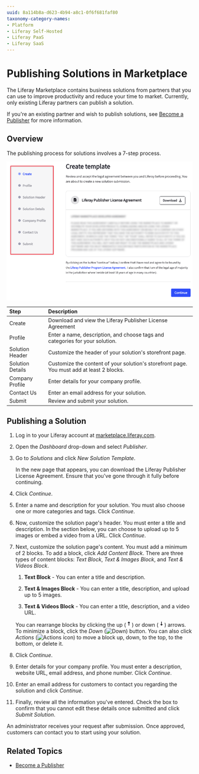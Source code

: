 ```yaml
---
uuid: 8a114b8a-d623-4b94-a8c1-0f6f681faf80
taxonomy-category-names:
- Platform
- Liferay Self-Hosted
- Liferay PaaS
- Liferay SaaS
---
```

# Publishing Solutions in Marketplace

The Liferay Marketplace contains business solutions from partners that you can use to improve productivity and reduce your time to market. Currently, only existing Liferay partners can publish a solution.

If you're an existing partner and wish to publish solutions, see [Become a Publisher](./become-a-publisher.md) for more information.

## Overview

The publishing process for solutions involves a 7-step process.

![You must follow a 7-step process to publish your solution.](./publishing-solutions-in-marketplace/images/01.png)

 | Step             | Description                                                                               |
 | :--------------- | :---------------------------------------------------------------------------------------- |
 | Create           | Download and view the Liferay Publisher License Agreement                                 |
 | Profile          | Enter a name, description, and choose tags and categories for your solution.              |
 | Solution Header  | Customize the header of your solution's storefront page.                                  |
 | Solution Details | Customize the content of your solution's storefront page. You must add at least 2 blocks. |
 | Company Profile  | Enter details for your company profile.                                                   |
 | Contact Us       | Enter an email address for your solution.                                                 |
 | Submit           | Review and submit your solution.                                                          |

## Publishing a Solution

1. Log in to your Liferay account at [marketplace.liferay.com](https://marketplace.liferay.com/).

1. Open the *Dashboard* drop-down and select *Publisher*.

1. Go to *Solutions* and click *New Solution Template*.

   In the new page that appears, you can download the Liferay Publisher License Agreement. Ensure that you've gone through it fully before continuing.

1. Click *Continue*.

1. Enter a name and description for your solution. You must also choose one or more categories and tags. Click *Continue*.

1. Now, customize the solution page's header. You must enter a title and description. In the section below, you can choose to upload up to 5 images or embed a video from a URL. Click *Continue*.

1. Next, customize the solution page's content. You must add a minimum of 2 blocks. To add a block, click *Add Content Block*. There are three types of content blocks: *Text Block*, *Text & Images Block*, and *Text & Videos Block*.

   1. **Text Block** - You can enter a title and description.

   1. **Text & Images Block** - You can enter a title, description, and upload up to 5 images.

   1. **Text & Videos Block** - You can enter a title, description, and a video URL.

   You can rearrange blocks by clicking the up (![Move Up icon](../../images/icon-move-up.png)) or down (![Move Down icon](../../images/icon-move-down.png)) arrows. To minimize a block, click the *Down* (![Down](../../images/icon-angle-down.png)) button. You can also click *Actions* (![Actions icon](../../images/icon-actions.png)) to move a block up, down, to the top, to the bottom, or delete it.

1. Click *Continue*.

1. Enter details for your company profile. You must enter a description, website URL, email address, and phone number. Click *Continue*.

1. Enter an email address for customers to contact you regarding the solution and click *Continue*.

1. Finally, review all the information you've entered. Check the box to confirm that you cannot edit these details once submitted and click *Submit Solution*.

An administrator receives your request after submission. Once approved, customers can contact you to start using your solution.

## Related Topics

- [Become a Publisher](./become-a-publisher.md)
